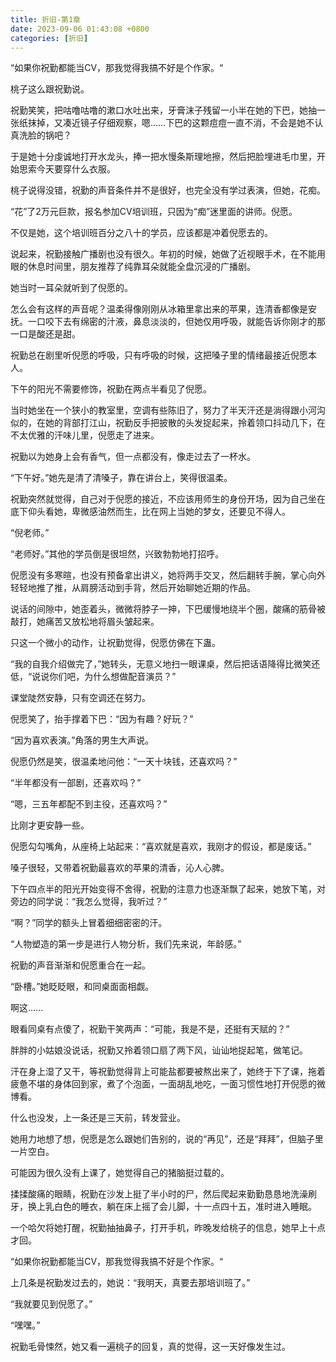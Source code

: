 ```yaml
---
title: 折旧-第1章
date: 2023-09-06 01:43:08 +0800
categories: [折旧]
---
```


“如果你祝勤都能当CV，那我觉得我搞不好是个作家。“

桃子这么跟祝勤说。

祝勤笑笑，把咕噜咕噜的漱口水吐出来，牙膏沫子残留一小半在她的下巴，她抽一张纸抹掉，又凑近镜子仔细观察，嗯……下巴的这颗痘痘一直不消，不会是她不认真洗脸的锅吧？

于是她十分虔诚地打开水龙头，捧一把水慢条斯理地擦，然后把脸埋进毛巾里，开始思索今天要穿什么衣服。

桃子说得没错，祝勤的声音条件并不是很好，也完全没有学过表演，但她，花痴。

“花”了2万元巨款，报名参加CV培训班，只因为“痴”迷里面的讲师。倪愿。

不仅是她，这个培训班百分之八十的学员，应该都是冲着倪愿去的。

说起来，祝勤接触广播剧也没有很久。年初的时候，她做了近视眼手术，在不能用眼的休息时间里，朋友推荐了纯靠耳朵就能全盘沉浸的广播剧。

她当时一耳朵就听到了倪愿的。

怎么会有这样的声音呢？温柔得像刚刚从冰箱里拿出来的苹果，连清香都像是安抚。一口咬下去有绵密的汁液，鼻息淡淡的，但她仅用呼吸，就能告诉你刚才的那一口是酸还是甜。

祝勤总在剧里听倪愿的呼吸，只有呼吸的时候，这把嗓子里的情绪最接近倪愿本人。

下午的阳光不需要修饰，祝勤在两点半看见了倪愿。

当时她坐在一个狭小的教室里，空调有些陈旧了，努力了半天汗还是淌得跟小河沟似的，在她的背部打江山，祝勤反手把披散的头发捉起来，拎着领口抖动几下，在不太优雅的汗味儿里，倪愿走了进来。

祝勤以为她身上会有香气，但一点都没有，像走过去了一杯水。

“下午好。”她先是清了清嗓子，靠在讲台上，笑得很温柔。

祝勤突然就觉得，自己对于倪愿的接近，不应该用师生的身份开场，因为自己坐在底下仰头看她，卑微感油然而生，比在网上当她的梦女，还要见不得人。

“倪老师。”

“老师好。”其他的学员倒是很坦然，兴致勃勃地打招呼。

倪愿没有多寒暄，也没有预备拿出讲义，她将两手交叉，然后翻转手腕，掌心向外轻轻地推了推，从肩膀活动到手背，然后开始聊她近期的作品。

说话的间隙中，她歪着头，微微将脖子一抻，下巴缓慢地绕半个圈，酸痛的筋骨被敲打，她痛苦又放松地将眉头皱起来。

只这一个微小的动作，让祝勤觉得，倪愿仿佛在下蛊。

“我的自我介绍做完了，”她转头，无意义地扫一眼课桌，然后把话语降得比微笑还低，“说说你们吧，为什么想做配音演员？”

课堂陡然安静，只有空调还在努力。

倪愿笑了，抬手撑着下巴：“因为有趣？好玩？”

“因为喜欢表演。”角落的男生大声说。

倪愿仍然是笑，很温柔地问他：“一天十块钱，还喜欢吗？”

“半年都没有一部剧，还喜欢吗？”

“嗯，三五年都配不到主役，还喜欢吗？”

比刚才更安静一些。

倪愿勾勾嘴角，从座椅上站起来：“喜欢就是喜欢，我刚才的假设，都是废话。”

嗓子很轻，又带着祝勤最喜欢的苹果的清香，沁人心脾。

下午四点半的阳光开始变得不舍得，祝勤的注意力也逐渐飘了起来，她放下笔，对旁边的同学说：“我怎么觉得，我听过？”

“啊？”同学的额头上冒着细细密密的汗。

“人物塑造的第一步是进行人物分析，我们先来说，年龄感。”

祝勤的声音渐渐和倪愿重合在一起。

“卧槽。”她眨眨眼，和同桌面面相觑。

啊这……

眼看同桌有点傻了，祝勤干笑两声：“可能，我是不是，还挺有天赋的？”

胖胖的小姑娘没说话，祝勤又拎着领口扇了两下风，讪讪地捉起笔，做笔记。

汗在身上湿了又干，等祝勤觉得背上可能盐都要被熬出来了，她终于下了课，拖着疲惫不堪的身体回到家，煮了个泡面，一面胡乱地吃，一面习惯性地打开倪愿的微博看。

什么也没发，上一条还是三天前，转发营业。

她用力地想了想，倪愿是怎么跟她们告别的，说的“再见”，还是“拜拜”，但脑子里一片空白。

可能因为很久没有上课了，她觉得自己的猪脑挺过载的。

揉揉酸痛的眼睛，祝勤在沙发上挺了半小时的尸，然后爬起来勤勤恳恳地洗澡刷牙，换上乳白色的睡衣，躺在床上摇了会儿脚，十一点四十五，准时进入睡眠。

一个哈欠将她打醒，祝勤抽抽鼻子，打开手机，昨晚发给桃子的信息，她早上十点才回。

“如果你祝勤都能当CV，那我觉得我搞不好是个作家。“

上几条是祝勤发过去的，她说：“我明天，真要去那培训班了。”

“我就要见到倪愿了。”

“嘿嘿。”

祝勤毛骨悚然，她又看一遍桃子的回复，真的觉得，这一天好像发生过。

